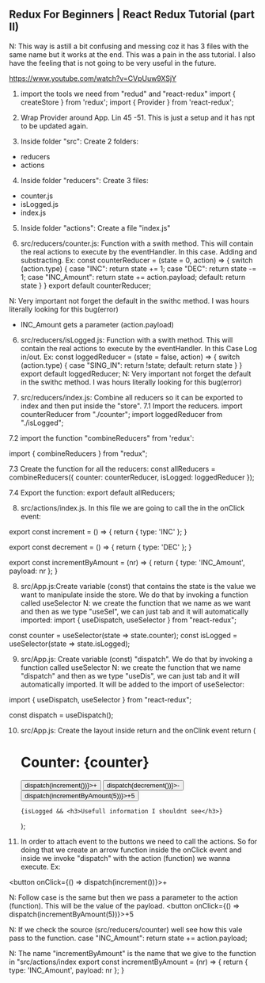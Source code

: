 ## Redux For Beginners | React Redux Tutorial (part II)

N: This way is astill a bit confusing and messing coz it has 3 files with the same name but it works at the end. This was a pain in the ass tutorial. I also have the feeling that is not going to be very useful in the future.

https://www.youtube.com/watch?v=CVpUuw9XSjY

1. import the tools we need from "redud" and "react-redux"
   import { createStore } from 'redux';
   import { Provider } from 'react-redux';

2. Wrap Provider around App. Lin 45 -51. This is just a setup and it has npt to be updated again.

<Provider store={store}>
  <App />
</Provider>

3. Inside folder "src": Create 2 folders:

- reducers
- actions

4. Inside folder "reducers": Create 3 files:

- counter.js
- isLogged.js
- index.js

5. Inside folder "actions": Create a file "index.js"

6. src/reducers/counter.js: Function with a swith method. This will contain the real actions to execute by the eventHandler. In this case. Adding and substracting. Ex:
   const counterReducer = (state = 0, action) => {
   switch (action.type) {
   case "INC":
   return state += 1;
   case "DEC":
   return state -= 1;
   case "INC_Amount":
   return state += action.payload;
   default:
   return state
   }
   }
   export default counterReducer;

N: Very important not forget the default in the swithc method. I was hours literally looking for this bug(error)

- INC_Amount gets a parameter (action.payload)

6. src/reducers/isLogged.js: Function with a swith method. This will contain the real actions to execute by the eventHandler. In this Case Log in/out. Ex:
   const loggedReducer = (state = false, action) => {
   switch (action.type) {
   case "SING_IN":
   return !state;
   default:
   return state
   }
   }
   export default loggedReducer;
   N: Very important not forget the default in the swithc method. I was hours literally looking for this bug(error)

7. src/reducers/index.js: Combine all reducers so it can be exported to index and then put inside the "store".
   7.1 Import the reducers.
   import counterReducer from "./counter";
   import loggedReducer from "./isLogged";

7.2 import the function "combineReducers" from 'redux':

import { combineReducers } from "redux";

7.3 Create the function for all the reducers:
const allReducers = combineReducers({
counter: counterReducer,
isLogged: loggedReducer
});

7.4 Export the function:
export default allReducers;

8. src/actions/index.js. In this file we are going to call the in the onClick event:

export const increment = () => {
return {
type: 'INC'
};
}

export const decrement = () => {
return {
type: 'DEC'
};
}

export const incrementByAmount = (nr) => {
return {
type: 'INC_Amount',
payload: nr
};
}

8. src/App.js:Create variable (const) that contains the state is the value we want to manipulate inside the store.
   We do that by invoking a function called useSelector
   N: we create the function that we name as we want and then as we type "useSel", we can just tab and it will automatically imported:
   import { useDispatch, useSelector } from "react-redux";

const counter = useSelector(state => state.counter);
const isLogged = useSelector(state => state.isLogged);

9. src/App.js: Create variable (const) "dispatch".
   We do that by invoking a function called useSelector
   N: we create the function that we name "dispatch" and then as we type "useDis", we can just tab and it will automatically imported. It will be added to the import of useSelector:

import { useDispatch, useSelector } from "react-redux";

const dispatch = useDispatch();

10. src/App.js: Create the layout inside return and the onClink event
    return (
      <div className="App">
        <h1>Counter: {counter}</h1>
        <button onClick={() => dispatch(increment())}>+</button>
        <button onClick={() => dispatch(decrement())}>-</button>
        <button onClick={() => dispatch(incrementByAmount(5))}>+5</button>

        {isLogged && <h3>Usefull information I shouldnt see</h3>}

      </div>
    );

11. In order to attach event to the buttons we need to call the actions. So for doing that we create an arrow function inside the onClick event and inside we invoke "dispatch" with the action (function) we wanna execute. Ex:

<button onClick={() => dispatch(increment())}>+</button>

N: Follow case is the same but then we pass a parameter to the action (function). This will be the value of the payload.
<button onClick={() => dispatch(incrementByAmount(5))}>+5</button>

N: If we check the source (src/reducers/counter) well see how this vale pass to the function.
case "INC_Amount":
return state += action.payload;

N: The name "incrementByAmount" is the name that we give to the function in "src/actions/index
export const incrementByAmount = (nr) => {
return {
type: 'INC_Amount',
payload: nr
};
}

